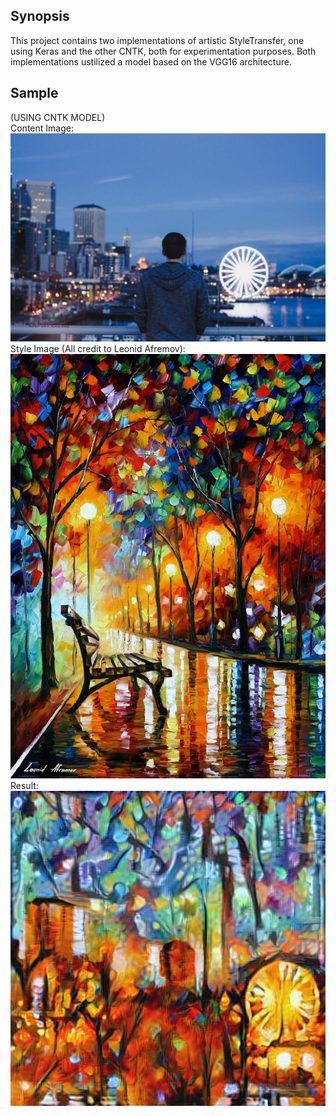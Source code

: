 ## Synopsis

This project contains two implementations of artistic StyleTransfer, one using Keras and the other CNTK, both for experimentation purposes.
Both implementations ustilized a model based on the VGG16 architecture.

## Sample
(USING CNTK MODEL)
<br />
Content Image:
<br />
<img src="./matt_seattle.jpg" width="600">
<br />
Style Image (All credit to Leonid Afremov):
<br />
<img src="./loneliness_of_autumn.jpg" width="600">
<br />
Result:
<br />
<img src="./matt_seattle.jpgloneliness_of_autumn.jpg.jpg" width="600">
